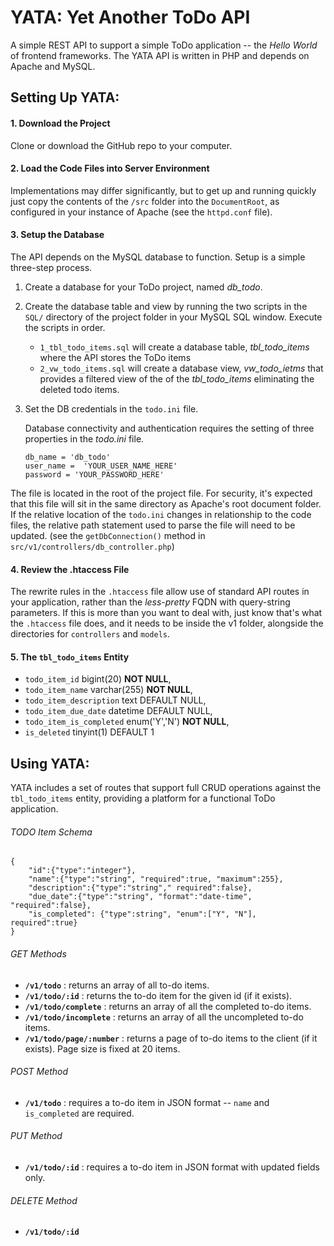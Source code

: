 # YATA: Yet Another ToDo API
A simple REST API to support a simple ToDo application -- the *Hello World* of frontend frameworks. The YATA API is written in PHP and depends on 
Apache and MySQL.

## Setting Up YATA:

#### 1. Download the Project 
Clone or download the GitHub repo to your computer.

#### 2. Load the Code Files into Server Environment
Implementations may differ significantly, but to get up and running quickly just copy the contents of the `/src` 
folder into the `DocumentRoot`, as configured in your instance of Apache (see the `httpd.conf` file).

#### 3. Setup the Database
The API depends on the MySQL database to function.  Setup is a simple 
three-step process.

1. Create a database for your ToDo project, named *db_todo*. 

2. Create the database table and view by running the two scripts in the `SQL/` directory of the project folder in your 
MySQL SQL window.  Execute the scripts in order.

    - `1_tbl_todo_items.sql` will create a database table, *tbl_todo_items* where the API stores the ToDo items
    - `2_vw_todo_items.sql` will create a database view, *vw_todo_ietms*  that provides a filtered view of the 
     of the *tbl_todo_items* eliminating the deleted todo items.  

3. Set the DB credentials in the `todo.ini` file.

    Database connectivity and authentication requires the setting of three properties in the *todo.ini* file.
    ````
    db_name = 'db_todo'
    user_name =  'YOUR_USER_NAME_HERE'
    password = 'YOUR_PASSWORD_HERE'
   ````
  
The file is located in the root of the project file.  For security, it's expected that this file will 
sit in the same directory as Apache's root document folder.  If the relative location of the `todo.ini` 
changes in relationship to the code files, the relative path statement used to parse the file will need 
to be updated. (see the `getDbConnection()` method in `src/v1/controllers/db_controller.php`)   


#### 4. Review the .htaccess File 
The rewrite rules in the `.htaccess` file allow use of standard API routes in your application,
rather than the *less-pretty* FQDN with query-string parameters.  If this is more than you want to deal 
with, just know that's what the `.htaccess` file does, and it needs to be inside the v1 folder, alongside 
the directories for `controllers` and `models`.

#### 5. The `tbl_todo_items` Entity

  - `todo_item_id` bigint(20) **NOT NULL**,
  - `todo_item_name` varchar(255) **NOT NULL**,
  - `todo_item_description` text DEFAULT NULL,
  - `todo_item_due_date` datetime DEFAULT NULL,
  - `todo_item_is_completed` enum('Y','N') **NOT NULL**,
  - `is_deleted` tinyint(1) DEFAULT 1

## Using YATA:
YATA includes a set of routes that support full CRUD operations against the `tbl_todo_items` entity, 
providing a platform for a functional ToDo application.

###### TODO Item Schema
    {
        "id":{"type":"integer"},
        "name":{"type":"string", "required":true, "maximum":255},
        "description":{"type":"string"," required":false},
        "due_date":{"type":"string", "format":"date-time", "required":false},
        "is_completed": {"type":string", "enum":["Y", "N"], required":true} 
    }

###### GET Methods
- **`/v1/todo`** : returns an array of all to-do items.
- **`/v1/todo/:id`** : returns the to-do item for the given id (if it exists).
- **`/v1/todo/complete`** : returns an array of all the completed to-do items.
- **`/v1/todo/incomplete`** : returns an array of all the uncompleted to-do items.
- **`/v1/todo/page/:number`** : returns a page of to-do items to the client (if it exists).  Page size is fixed 
at 20 items. 

###### POST Method
- **`/v1/todo`** : requires a to-do item in JSON format -- `name` and `is_completed` are required.

###### PUT Method
- **`/v1/todo/:id`** : requires a to-do item in JSON format with updated fields only. 

###### DELETE Method
- **`/v1/todo/:id`** 
